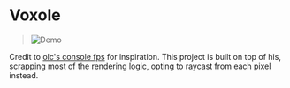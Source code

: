 # Voxole 

> ![Demo](demo.gif)

Credit to [olc's console fps](https://github.com/OneLoneCoder/CommandLineFPS) for inspiration. This project is built on top of his, scrapping most of the rendering logic, opting to raycast from each pixel instead.

